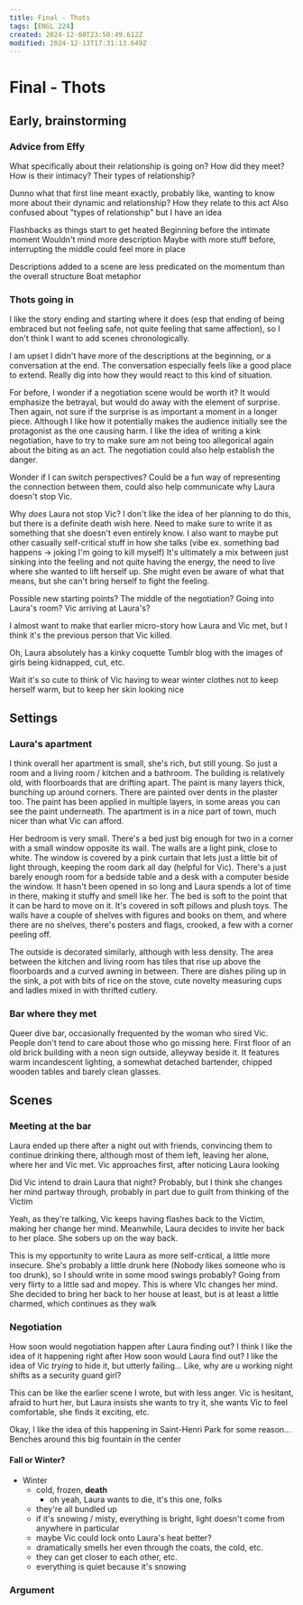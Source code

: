```yaml
---
title: Final - Thots
tags: [ENGL 224]
created: 2024-12-08T23:50:49.612Z
modified: 2024-12-13T17:31:13.649Z
---
```


# Final - Thots

## Early, brainstorming

### Advice from Effy
What specifically about their relationship is going on? 
How did they meet?
How is their intimacy?
Their types of relationship?

Dunno what that first line meant exactly, probably like, wanting to know more about their dynamic and relationship? How they relate to this act
Also confused about "types of relationship" but I have an idea

Flashbacks as things start to get heated
Beginning before the intimate moment
Wouldn't mind more description
Maybe with more stuff before, interrupting the middle could feel more in place

Descriptions added to a scene are less predicated on the momentum than the overall structure 
Boat metaphor

### Thots going in
I like the story ending and starting where it does (esp that ending of being embraced but not feeling safe, not quite feeling that same affection), so I don't think I want to add scenes chronologically.

I am upset I didn't have more of the descriptions at the beginning, or a conversation at the end. The conversation especially feels like a good place to extend. Really dig into how they would react to this kind of situation.

For before, I wonder if a negotiation scene would be worth it? It would emphasize the betrayal, but would do away with the element of surprise. Then again, not sure if the surprise is as important a moment in a longer piece. Although I like how it potentially makes the audience initially see the protagonist as the one causing harm. I like the idea of writing a kink negotiation, have to try to make sure am not being too allegorical again about the biting as an act. The negotiation could also help establish the danger.

Wonder if I can switch perspectives? Could be a fun way of representing the connection between them, could also help communicate why Laura doesn't stop Vic.

Why *does* Laura not stop Vic? I don't like the idea of her planning to do this, but there is a definite death wish here. Need to make sure to write it as something that she doesn't even entirely know. I also want to maybe put other casually self-critical stuff in how she talks (vibe ex. something bad happens -> joking I'm going to kill myself) It's ultimately a mix between just sinking into the feeling and not quite having the energy, the need to live where she wanted to lift herself up. She might even be aware of what that means, but she can't bring herself to fight the feeling.

Possible new starting points? The middle of the negotiation? Going into Laura's room? Vic arriving at Laura's?

I almost want to make that earlier micro-story how Laura and Vic met, but I think it's the previous person that Vic killed.

Oh, Laura absolutely has a kinky coquette Tumblr blog with the images of girls being kidnapped, cut, etc.

Wait it's so cute to think of Vic having to wear winter clothes not to keep herself warm, but to keep her skin looking nice

## Settings

### Laura's apartment
I think overall her apartment is small, she's rich, but still young. So just a room and a living room / kitchen and a bathroom. The building is relatively old, with floorboards that are drifting apart. The paint is many layers thick, bunching up around corners. There are painted over dents in the plaster too. The paint has been applied in multiple layers, in some areas you can see the paint underneath. The apartment is in a nice part of town, much nicer than what Vic can afford.

Her bedroom is very small. There's a bed just big enough for two in a corner with a small window opposite its wall. The walls are a light pink, close to white. The window is covered by a pink curtain that lets just a little bit of light through, keeping the room dark all day (helpful for Vic). There's a just barely enough room for a bedside table and a desk with a computer beside the window. It hasn't been opened in so long and Laura spends a lot of time in there, making it stuffy and smell like her. The bed is soft to the point that it can be hard to move on it. It's covered in soft pillows and plush toys.
The walls have a couple of shelves with figures and books on them, and where there are no shelves, there's posters and flags, crooked, a few with a corner peeling off.

The outside is decorated similarly, although with less density. The area between the kitchen and living room has tiles that rise up above the floorboards and a curved awning in between. There are dishes piling up in the sink, a pot with bits of rice on the stove, cute novelty measuring cups and ladles mixed in with thrifted cutlery.

### Bar where they met
Queer dive bar, occasionally frequented by the woman who sired Vic. People don't tend to care about those who go missing here. First floor of an old brick building with a neon sign outside, alleyway beside it. It features warm incandescent lighting, a somewhat detached bartender, chipped wooden tables and barely clean glasses. 

## Scenes

### Meeting at the bar
Laura ended up there after a night out with friends, convincing them to continue drinking there, although most of them left, leaving her alone, where her and Vic met. Vic approaches first, after noticing Laura looking

Did Vic intend to drain Laura that night?
Probably, but I think she changes her mind partway through, probably in part due to guilt from thinking of the Victim

Yeah, as they're talking, Vic keeps having flashes back to the Victim, making her change her mind. Meanwhile, Laura decides to invite her back to her place. She sobers up on the way back.

This is my opportunity to write Laura as more self-critical, a little more insecure. She's probably a little drunk here (Nobody likes someone who is too drunk), so I should write in some mood swings probably? Going from very flirty to a little sad and mopey. This is where VIc changes her mind. She decided to bring her back to her house at least, but is at least a little charmed, which continues as they walk

### Negotiation
How soon would negotiation happen after Laura finding out?
I think I like the idea of it happening right after
How soon would Laura find out?
I like the idea of Vic *trying* to hide it, but utterly failing...
Like, why are u working night shifts as a security guard girl?

This can be like the earlier scene I wrote, but with less anger. Vic is hesitant, afraid to hurt her, but Laura insists she wants to try it, she wants Vic to feel comfortable, she finds it exciting, etc.

Okay, I like the idea of this happening in Saint-Henri Park for some reason...
Benches around this big fountain in the center

#### Fall or Winter?
- Winter
	- cold, frozen, **death**
		- oh yeah, Laura wants to die, it's this one, folks
	- they're all bundled up
	- if it's snowing / misty, everything is bright, light doesn't come from anywhere in particular
	- maybe Vic could lock onto Laura's heat better?
	- dramatically smells her even through the coats, the cold, etc.
	- they can get closer to each other, etc.
	- everything is quiet because it's snowing

### Argument
